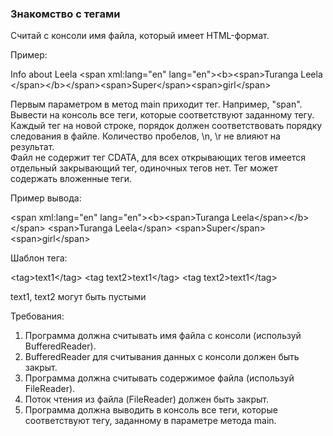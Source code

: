 
### Знакомство с тегами

Считай с консоли имя файла, который имеет HTML-формат.

Пример:

Info about Leela &lt;span xml:lang=&quot;en&quot; lang=&quot;en&quot;&gt;&lt;b&gt;&lt;span&gt;Turanga Leela
&lt;/span&gt;&lt;/b&gt;&lt;/span&gt;&lt;span&gt;Super&lt;/span&gt;&lt;span&gt;girl&lt;/span&gt;

Первым параметром в метод main приходит тег. Например, &quot;span&quot;.\
Вывести на консоль все теги, которые соответствуют заданному тегу.\
Каждый тег на новой строке, порядок должен соответствовать порядку следования в файле.
Количество пробелов, \n, \r не влияют на результат.\
Файл не содержит тег CDATA, для всех открывающих тегов имеется отдельный закрывающий тег, одиночных тегов нет.
Тег может содержать вложенные теги.

Пример вывода:

&lt;span xml:lang=&quot;en&quot; lang=&quot;en&quot;&gt;&lt;b&gt;&lt;span&gt;Turanga Leela&lt;/span&gt;&lt;/b&gt;&lt;/span&gt;
&lt;span&gt;Turanga Leela&lt;/span&gt;
&lt;span&gt;Super&lt;/span&gt;
&lt;span&gt;girl&lt;/span&gt;

Шаблон тега:

&lt;tag&gt;text1&lt;/tag&gt;
&lt;tag text2&gt;text1&lt;/tag&gt;
&lt;tag
text2&gt;text1&lt;/tag&gt;

text1, text2 могут быть пустыми


Требования:
1.	Программа должна считывать имя файла с консоли (используй BufferedReader).
2.	BufferedReader для считывания данных с консоли должен быть закрыт.
3.	Программа должна считывать содержимое файла (используй FileReader).
4.	Поток чтения из файла (FileReader) должен быть закрыт.
5.	Программа должна выводить в консоль все теги, которые соответствуют тегу, заданному в параметре метода main.


